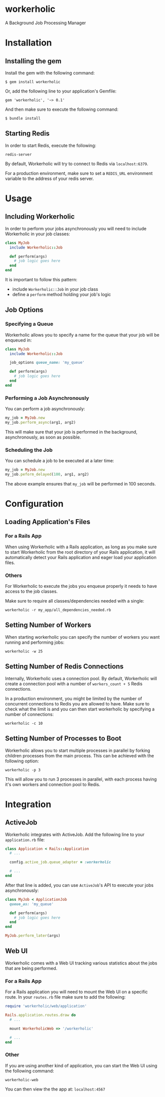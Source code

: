 # workerholic
A Background Job Processing Manager

# Installation
## Installing the gem
Install the gem with the following command:

`$ gem install workerholic`

Or, add the following line to your application's Gemfile:

`gem 'workerholic', '~> 0.1'`

And then make sure to execute the following command:

`$ bundle install`

## Starting Redis
In order to start Redis, execute the following:

`redis-server`

By default, Workerholic will try to connect to Redis via `localhost:6379`.

For a production environment, make sure to set a `REDIS_URL` environment variable to the address of your redis server.

# Usage
## Including Workerholic

In order to perform your jobs asynchronously you will need to include Workerholic in your job classes:

```ruby
class MyJob
  include Workerholic::Job

  def perform(args)
    # job logic goes here
  end
end
```

It is important to follow this pattern:
- include `Workerholic::Job` in your job class
- define a `perform` method holding your job's logic

## Job Options
### Specifying a Queue

Workerholic allows you to specify a name for the queue that your job will be enqueued in:

```ruby
class MyJob
  include Workerholic::Job

  job_options queue_name: 'my_queue'

  def perform(args)
    # job logic goes here
  end
end
```

### Performing a Job Asynchronously

You can perform a job asynchronously:

```ruby
my_job = MyJob.new
my_job.perform_async(arg1, arg2)
```

This will make sure that your job is performed in the background, asynchronously, as soon as possible.

### Scheduling the Job

You can schedule a job to be executed at a later time:

```ruby
my_job = MyJob.new
my_job.peform_delayed(100, arg1, arg2)
```

The above example ensures that `my_job` will be performed in 100 seconds.

# Configuration
## Loading Application's Files
### For a Rails App

When using Workerholic with a Rails application, as long as you make sure to start Workerholic from the root directory of your Rails application, it will automatically detect your Rails application and eager load your application files.

### Others

For Workerholic to execute the jobs you enqueue properly it needs to have access to the job classes.

Make sure to require all classes/dependencies needed with a single:

`workerholic -r my_app/all_dependencies_needed.rb`

## Setting Number of Workers

When starting workerholic you can specify the number of workers you want running and performing jobs:

`workerholic -w 25`

## Setting Number of Redis Connections

Internally, Workerholic uses a connection pool. By default, Workerholic will create a connection pool with a number of `workers_count + 5` Redis connections.

In a production environment, you might be limited by the number of concurrent connections to Redis you are allowed to have. Make sure to check what the limit is and you can then start workerholic by specifying a number of connections:

`workerholic -c 10`

## Setting Number of Processes to Boot

Workerholic allows you to start multiple processes in parallel by forking children processes from the main process. This can be achieved with the following option:

`workerholic -p 3`

This will allow you to run 3 processes in parallel, with each process having it's own workers and connection pool to Redis.

# Integration
## ActiveJob

Workerholic integrates with ActiveJob. Add the following line to your `application.rb` file:

```ruby
class Application < Rails::Application
  # ...

  config.active_job.queue_adapter = :workerholic

  # ...
end
```

After that line is added, you can use `ActiveJob`'s API to execute your jobs asynchronously:

```ruby
class MyJob < ApplicationJob
  queue_as: 'my_queue'

  def perform(args)
    # job logic goes here
  end
end

MyJob.perform_later(args)
```

## Web UI

Workerholic comes with a Web UI tracking various statistics about the jobs that are being performed.

### For a Rails App

For a Rails application you will need to mount the Web UI on a specific route. In your `routes.rb` file make sure to add the following:

```ruby
require 'workerholic/web/application'

Rails.application.routes.draw do
  # ...

  mount WorkerholicWeb => '/workerholic'

  # ...
end
```

### Other

If you are using another kind of application, you can start the Web UI using the following command:

`workerholic-web`

You can then view the the app at: `localhost:4567`
